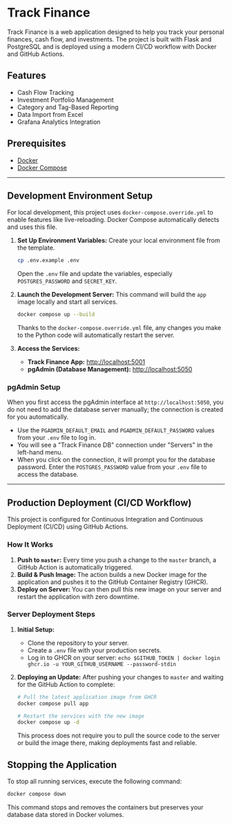 # Track Finance

Track Finance is a web application designed to help you track your personal finances, cash flow, and investments. The project is built with Flask and PostgreSQL and is deployed using a modern CI/CD workflow with Docker and GitHub Actions.

## Features

- Cash Flow Tracking
- Investment Portfolio Management
- Category and Tag-Based Reporting
- Data Import from Excel
- Grafana Analytics Integration

## Prerequisites

- [Docker](https://www.docker.com/get-started)
- [Docker Compose](https://docs.docker.com/compose/install/)

---

## Development Environment Setup

For local development, this project uses `docker-compose.override.yml` to enable features like live-reloading. Docker Compose automatically detects and uses this file.

1.  **Set Up Environment Variables:**
    Create your local environment file from the template.
    ```bash
    cp .env.example .env
    ```
    Open the `.env` file and update the variables, especially `POSTGRES_PASSWORD` and `SECRET_KEY`.

2.  **Launch the Development Server:**
    This command will build the `app` image locally and start all services.
    ```bash
    docker compose up --build
    ```
    Thanks to the `docker-compose.override.yml` file, any changes you make to the Python code will automatically restart the server.

3.  **Access the Services:**
    - **Track Finance App:** [http://localhost:5001](http://localhost:5001)
    - **pgAdmin (Database Management):** [http://localhost:5050](http://localhost:5050)

### pgAdmin Setup

When you first access the pgAdmin interface at `http://localhost:5050`, you do not need to add the database server manually; the connection is created for you automatically.

-   Use the `PGADMIN_DEFAULT_EMAIL` and `PGADMIN_DEFAULT_PASSWORD` values from your `.env` file to log in.
-   You will see a "Track Finance DB" connection under "Servers" in the left-hand menu.
-   When you click on the connection, it will prompt you for the database password. Enter the `POSTGRES_PASSWORD` value from your `.env` file to access the database.

---

## Production Deployment (CI/CD Workflow)

This project is configured for Continuous Integration and Continuous Deployment (CI/CD) using GitHub Actions.

### How It Works

1.  **Push to `master`:** Every time you push a change to the `master` branch, a GitHub Action is automatically triggered.
2.  **Build & Push Image:** The action builds a new Docker image for the application and pushes it to the GitHub Container Registry (GHCR).
3.  **Deploy on Server:** You can then pull this new image on your server and restart the application with zero downtime.

### Server Deployment Steps

1.  **Initial Setup:**
    - Clone the repository to your server.
    - Create a `.env` file with your production secrets.
    - Log in to GHCR on your server: `echo $GITHUB_TOKEN | docker login ghcr.io -u YOUR_GITHUB_USERNAME --password-stdin`

2.  **Deploying an Update:**
    After pushing your changes to `master` and waiting for the GitHub Action to complete:
    ```bash
    # Pull the latest application image from GHCR
    docker compose pull app

    # Restart the services with the new image
    docker compose up -d
    ```
    This process does not require you to pull the source code to the server or build the image there, making deployments fast and reliable.

## Stopping the Application

To stop all running services, execute the following command:
```bash
docker compose down
```
This command stops and removes the containers but preserves your database data stored in Docker volumes.